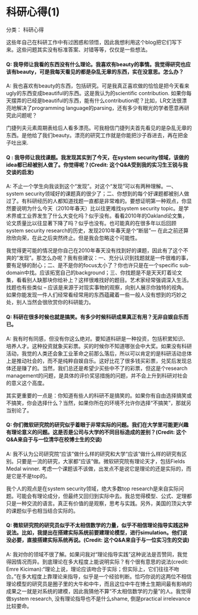 # 科研心得(1) 

分类： 科研心得

这些年自己在科研工作中有过困惑和领悟，因此我想利用这个blog把它们写下来。这些问题其实没有标准答案、对错等等，仅仅是一些想法。


#### Q: 我导师让我看的东西没有什么理论。我喜欢有beauty的事情。我觉得研究也应该有beauty，可是我每天看见的都是杂乱无章的东西，实在没意思。怎么办？

 

 A:  我也喜欢有beauty的东西，包括研究。可是我真正喜欢做的恰恰是把今天看来ugly的东西变成beautiful的东西。这是我认为的scientific contribution. 如果你每天摆弄的已经是beautiful的东西，能有什么contribution呢？比如，LR文法很漂亮地解决了programming language的parsing，还有多少有眼光的学者愿意再研究此问题呢？

 

门捷列夫元素周期表给后人看多漂亮。可我相信门捷列夫首先看见的是杂乱无章的东西。是他给了我们beauty。漂亮的研究工作就是你能把沙子吞进去，再在把金子吐出来.

 

#### Q : 我导师让我找课题。我发现其实到了今天，在system security领域，该做的idea都已经被别人做了。你觉得呢？(Credit: 这个Q&A受到我的实习生王锐与我交谈的启发)

 

A:  不止一个学生向我谈到这个“发现”。对这个“发现”可以有两种理解。一、system security领域好的课题真的很少了；二、你想到的每个好课题都被别人做过了。有科研经历的人都知道找题一直都是非常难的。要想证明第一种观点，你显然要说明为什么今天（2010年春天）比以往更难找system security topic。是学术界或工业界发生了什么大变化吗？似乎没有。看看2010年的Oakland论文集，论文质量比以往显著下降了吗？似乎也没有。也可能真的在很多年以后回顾system security research的历史，发现2010年春天是个“断层”— 在此之前还算欣欣向荣，在此之后突然终止。但是我会忽略这个可能性。

 

我觉得更可能的情况是你自己在2010年春天没有找到好的课题，因此有了这个不爽的“发现”。那怎么办呢？我有些建议：一、充分认识到找题就是一件很难的事，要有足够的耐心；二、是不是你的focus太小了？你也许只是在一个specific sub-domain中找。应该拓宽自己的background；三、你找题是不是天天盯着论文集，看看别人缺那块你给补上？这样很难找好的题目。艺术家经常强调深入生活。找题也有些类似 – 应该是来源于对现实事物的观察，向别人展示你独特的视角。如果你能发现一件人们经常看经常用的东西蕴藏着一些一般人没有想到的巧妙之处，别人当然会很欣赏你的科研能力。

 

#### Q: 科研在很多时候也就是搞笑。有多少时候科研成果真正有用？无非自娱自乐而已。

A:  我有时有同感，但没有你这么绝对。要知道科研是一种投资，包括积累知识、培养人才。这种投资就象买彩票。买的时候你不知道哪张会中大奖。如果没有科研活动，我觉的人类还会象工业革命之前那么落后，所以可以肯定的是科研活动总体上是推动社会的，而不是纯粹自娱自乐。这好比花了很多钱买彩票，兑奖后发现总体还是赚了的。当然，我们总还是希望少买些中不了的彩票，但这是个research management的问题，是具体的评价奖惩措施的问题，并不会上升到科研对社会的意义这个高度。

其实更重要的一点是：你知道有些人的科研不是搞笑的。如果你有自由选择搞笑或不搞笑，你会选择什么？当然，如果你所在的环境不允许你选择“不搞笑”，那就另当别论了。

#### Q: 你们微软研究院的研究似乎着眼于非常实际的问题。我们在大学里可能更兴趣有理论意义的问题。这是否是公司与大学的不同目标造成的差别？(Credit: 这个Q&A来自于与一位清华在校博士生的交谈)

A:  我不认为公司研究院“应该”做什么样的研究和大学“应该”做什么样的研究有区别。只要是一流的研究，大家都“应该”做。微软研究院有理论天才，包括Fields Medal winner. 考虑一个课题该不该做，出发点不是说它是理论的还是实际的，而是它是不是top的。

我个人的观点是在system security领域，绝大多数top research是来自实际问题。可能会有理论成分，但最终又回归到实际中去。我总觉得模型、公式、定理都只是一种交流的语言。真正有价值的是观察，思考与实践。另外，美国的顶尖大学的课题似乎也相当结合实际的。

#### Q: 微软研究院的研究员似乎不太相信数学的力量，似乎不相信理论指导实践这种说法。比如，我提出在搭建实际系统前要建理论模型，进行simulation。他们说没必要，直接搭建实际系统再说。(Credit: 这个Q&A来自于与一位实习生的交谈)

A:  我对你的领域不很了解。如果问我对“理论指导实践”这种说法是否赞同，我觉得因情况而异。到底理论在多大程度上能说明实际？有个很有意思的说法(credit: Emre Kiciman):“理论上说，理论应该吻合于实际；但实际上，它们往往不吻合。”在多大程度上靠理论来指导，似乎是一个经验判断。恰巧你说的这两位不相信理论模型的研究员是圈子里的大牛和中牛，而且这位中牛在博士生期间最有影响的成果之一就是对系统的建模，因此我猜他不算“不太相信数学的力量”的人。我觉得做system research, 没有理论指导也不是什么shame, 倒是practical irrelevance比较要命。
